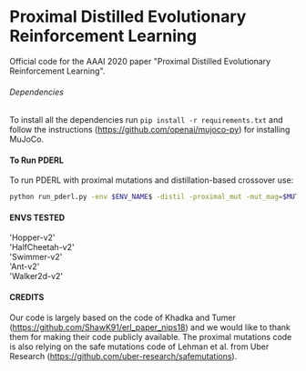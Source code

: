 # Proximal Distilled Evolutionary Reinforcement Learning
Official code for the AAAI 2020 paper "Proximal Distilled Evolutionary Reinforcement Learning". 

###### Dependencies #######

To install all the dependencies run ```pip install -r requirements.txt```
and follow the instructions (https://github.com/openai/mujoco-py) for installing MuJoCo. 

#### To Run PDERL #### 
To run PDERL with proximal mutations and distillation-based crossover use:

```bash
python run_pderl.py -env $ENV_NAME$ -distil -proximal_mut -mut_mag=$MUT_MAG$ -logidr=$LOG_DIR$ -seed=$SEED$
```

#### ENVS TESTED #### 

'Hopper-v2' \
'HalfCheetah-v2' \
'Swimmer-v2' \
'Ant-v2' \
'Walker2d-v2' 

#### CREDITS ####

Our code is largely based on the code of Khadka and Tumer (https://github.com/ShawK91/erl_paper_nips18) and we would 
like to thank them for making their code publicly available. The proximal mutations code is also relying on 
the safe mutations code of Lehman et al. from Uber Research (https://github.com/uber-research/safemutations).
